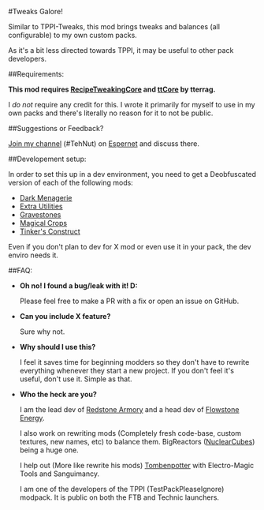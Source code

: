 #Tweaks Galore!

Similar to TPPI-Tweaks, this mod brings tweaks and balances (all configurable) to my own custom packs. 

As it's a bit less directed towards TPPI, it may be useful to other pack developers.

##Requirements:

__This mod requires [RecipeTweakingCore](http://ci.tterrag.com/job/RecipeTweakingCore/) and [ttCore](http://ci.tterrag.com/job/ttCore/) by tterrag.__

I *do not* require any credit for this. I wrote it primarily for myself to use in my own packs and there's literally no reason for it to not be public.

##Suggestions or Feedback?

[Join my channel](https://webchat.esper.net/?channels=tehnut) (#TehNut) on [Espernet](https://www.esper.net/) and discuss there.

##Developement setup:

In order to set this up in a dev environment, you need to get a Deobfuscated version of each of the following mods:

* [Dark Menagerie](http://minecraft.curseforge.com/mc-mods/224039-dark-menagerie)
* [Extra Utilities](http://www.minecraftforum.net/forums/mapping-and-modding/minecraft-mods/wip-mods/1443963-extra-utilities-v1-1-0k)
* [Gravestones](http://www.minecraftforum.net/forums/mapping-and-modding/minecraft-mods/1288082-gravestone-mod-v2-9-7)
* [Magical Crops](http://www.minecraftforum.net/forums/mapping-and-modding/minecraft-mods/1287451-magical-crops-farm-your-resources-3-2-0-now-with)
* [Tinker's Construct](http://www.minecraftforum.net/forums/mapping-and-modding/minecraft-mods/2218638-tinkers-construct)

Even if you don't plan to dev for X mod or even use it in your pack, the dev enviro needs it.

##FAQ:

* __Oh no! I found a bug/leak with it! D:__
   
   Please feel free to make a PR with a fix or open an issue on GitHub.

* __Can you include X feature?__
   
   Sure why not.

* __Why should I use this?__
   
   I feel it saves time for beginning modders so they don't have to rewrite everything whenever they start a new project. If you don't feel it's useful, don't use it. Simple as that.

* __Who the heck are you?__
  
   I am the lead dev of [Redstone Armory](http://www.minecraftforum.net/forums/mapping-and-modding/minecraft-mods/2111983-) and a head dev of [Flowstone Energy](https://github.com/FlowstoneTeam/FlowstoneEnergy). 

   I also work on rewriting mods (Completely fresh code-base, custom textures, new names, etc) to balance them. BigReactors ([NuclearCubes](https://github.com/TehNut/NuclearCubes)) being a huge one. 

   I help out (More like rewrite his mods) [Tombenpotter](https://github.com/Tombenpotter) with Electro-Magic Tools and Sanguimancy.

   I am one of the developers of the TPPI (TestPackPleaseIgnore) modpack. It is public on both the FTB and Technic launchers.
